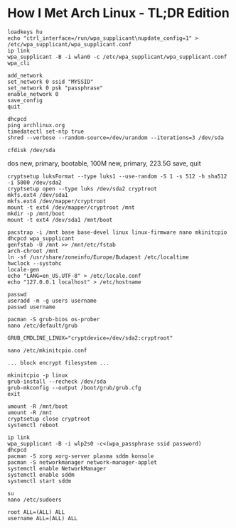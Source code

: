 # How I Met Arch Linux - TL;DR Edition

```shell
loadkeys hu
echo "ctrl_interface=/run/wpa_supplicant\nupdate_config=1" > /etc/wpa_supplicant/wpa_supplicant.conf
ip link
wpa_supplicant -B -i wlan0 -c /etc/wpa_supplicant/wpa_supplicant.conf
wpa_cli
```

```shell
add_network
set_network 0 ssid "MYSSID"
set_network 0 psk "passphrase"
enable_network 0
save_config
quit
```

```shell
dhcpcd
ping archlinux.org
timedatectl set-ntp true
shred --verbose --random-source=/dev/urandom --iterations=3 /dev/sda
```

```shell
cfdisk /dev/sda
```

dos
new, primary, bootable, 100M
new, primary, 223.5G
save, quit

```shell
cryptsetup luksFormat --type luks1 --use-random -S 1 -s 512 -h sha512 -i 5000 /dev/sda2
cryptsetup open --type luks /dev/sda2 cryptroot
mkfs.ext4 /dev/sda1
mkfs.ext4 /dev/mapper/cryptroot
mount -t ext4 /dev/mapper/cryptroot /mnt
mkdir -p /mnt/boot
mount -t ext4 /dev/sda1 /mnt/boot
```

```shell
pacstrap -i /mnt base base-devel linux linux-firmware nano mkinitcpio dhcpcd wpa_supplicant
genfstab -U /mnt >> /mnt/etc/fstab
arch-chroot /mnt
ln -sf /usr/share/zoneinfo/Europe/Budapest /etc/localtime
hwclock --systohc
locale-gen
echo "LANG=en_US.UTF-8" > /etc/locale.conf
echo "127.0.0.1 localhost" > /etc/hostname
```

```shell
passwd
useradd -m -g users username
passwd username
```

```shell
pacman -S grub-bios os-prober
nano /etc/default/grub
```

```shell
GRUB_CMDLINE_LINUX="cryptdevice=/dev/sda2:cryptroot"
```

```shell
nano /etc/mkinitcpio.conf
```

```shell
... block encrypt filesystem ...
```

```shell
mkinitcpio -p linux
grub-install --recheck /dev/sda
grub-mkconfig --output /boot/grub/grub.cfg
exit
```

```shell
umount -R /mnt/boot
umount -R /mnt
cryptsetup close cryptroot
systemctl reboot
```

```shell
ip link
wpa_supplicant -B -i wlp2s0 -c<(wpa_passphrase ssid password)
dhcpcd
pacman -S xorg xorg-server plasma sddm konsole
pacman -S networkmanager network-manager-applet
systemctl enable NetworkManager
systemctl enable sddm
systemctl start sddm
```

```shell
su
nano /etc/sudoers
```

```shell
root ALL=(ALL) ALL
username ALL=(ALL) ALL
```
